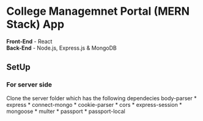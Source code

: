 # College Managemnet Portal (MERN Stack) App

**Front-End** - React </br>
**Back-End** - Node.js, Express.js & MongoDB

## SetUp
### For server side </br>
Clone the server folder which has the following dependecies
body-parser
    * express
    * connect-mongo
    * cookie-parser
    * cors
    * express-session
    * mongoose
    * multer
    * passport
    * passport-local
